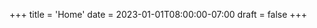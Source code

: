 +++
title = 'Home'
date = 2023-01-01T08:00:00-07:00
draft = false
+++

<!-- Laborum voluptate pariatur ex culpa magna nostrud est incididunt fugiat
pariatur do dolor ipsum enim. Consequat tempor do dolor eu. Non id id anim anim
excepteur excepteur pariatur nostrud qui irure ullamco. -->
